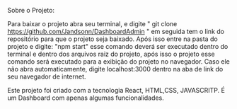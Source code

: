 Sobre o Projeto: 


Para baixar o projeto abra seu terminal, e digite " git clone https://github.com/Jandsonn/DashboardAdmin " em seguida tem o link do repositório para que o projeto seja baixado. 
Após isso entre na pasta do projeto e digite: "npm start"  esse comando deverá ser executado dentro do terminal e dentro dos arquivos raiz do projeto, após isso o projeto  esse comando será executado para a exibição do projeto no navegador. Caso ele não abra automaticamente, digite localhost:3000 dentro na aba de link do seu navegador de internet.


Este projeto foi criado com a tecnologia React, HTML,CSS, JAVASCRITP.
É um Dashboard com apenas algumas funcionalidades.
